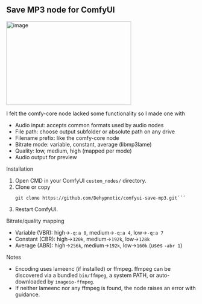 ## Save MP3 node for ComfyUI

<img width="331" height="222" alt="image" src="https://github.com/user-attachments/assets/f5c17ac3-b3dc-4721-a133-1eaedc15a85a" />

I felt the comfy-core node lacked some functionality so I made one with

- Audio input: accepts common formats used by audio nodes
- File path: choose output subfolder or absolute path on any drive
- Filename prefix: like the comfy-core node
- Bitrate mode: variable, constant, average (libmp3lame)
- Quality: low, medium, high (mapped per mode)
- Audio output for preview
  
Installation
1) Open CMD in your ComfyUI `custom_nodes/` directory.
2) Clone or copy
   ```bashcd
   git clone https://github.com/Dehypnotic/comfyui-save-mp3.git´´´
3) Restart ComfyUI.

Bitrate/quality mapping
- Variable (VBR): high→`-q:a 0`, medium→`-q:a 4`, low→`-q:a 7`
- Constant (CBR): high→`320k`, medium→`192k`, low→`128k`
- Average (ABR): high→`256k`, medium→`192k`, low→`160k` (uses `-abr 1`)

Notes
- Encoding uses lameenc (if installed) or ffmpeg. ffmpeg can be discovered via a bundled `bin/ffmpeg`, a system PATH, or auto-downloaded by `imageio-ffmpeg`.
- If neither lameenc nor any ffmpeg is found, the node raises an error with guidance.


